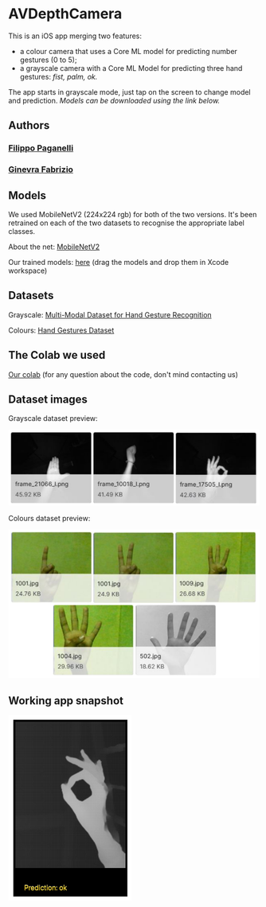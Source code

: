 # AVDepthCamera

This is an iOS app merging two features:
 - a colour camera that uses a Core ML model for predicting number gestures (0 to 5);
 - a grayscale camera with a Core ML Model for predicting three hand gestures: *fist, palm, ok.*

The app starts in grayscale mode, just tap on the screen to change model and prediction. *Models can be downloaded using the link below.*

## Authors

### [Filippo Paganelli](https://github.com/FilippoPaganelli)

### [Ginevra Fabrizio](https://github.com/lamebanana)

## Models

We used MobileNetV2 (224x224 rgb) for both of the two versions. It's been retrained on each of the two datasets to recognise the appropriate label classes.

About the net: [MobileNetV2](https://arxiv.org/abs/1801.04381)

Our trained models: [here](https://drive.google.com/drive/folders/1GT8UrlIU3_3XRNL_Poii4Mz_-IT3YuA8?usp=sharing)
(drag the models and drop them in Xcode workspace)

## Datasets

 Grayscale: [Multi-Modal Dataset for Hand Gesture Recognition](https://www.kaggle.com/adeshdalvi41/hand-signs)
  
 Colours: [Hand Gestures Dataset](https://www.kaggle.com/gti-upm/multimodhandgestrec)

## The Colab we used

[Our colab](https://colab.research.google.com/drive/1NpvKpCy_snJcUu5afDZeTyWdHsZEFMVa#scrollTo=ri3hTd6LRt3v) (for any question about the code, don't mind contacting us)

## Dataset images

Grayscale dataset preview:

![Grayscale](/Fabrizio-Paganelli/AVDepthCamera/images/grayscale_dataset_preview.png)

Colours dataset preview:

![Colours](/Fabrizio-Paganelli/AVDepthCamera/images/colours_dataset_preview.png)

## Working app snapshot

![Snapshot_app](/Fabrizio-Paganelli/AVDepthCamera/images/app_preview.png)
